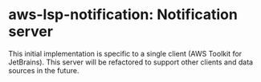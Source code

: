 # aws-lsp-notification: Notification server

This initial implementation is specific to a single client (AWS Toolkit for JetBrains).  This server will be refactored
to support other clients and data sources in the future.
